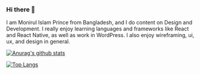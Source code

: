 ### Hi there 👋

I am Monirul Islam Prince from Bangladesh, and I do content on Design and Development. I really enjoy learning languages and frameworks like React and React Native, as well as work in WordPress. I also enjoy wireframing, ui, ux, and design in general.

[![Anurag's github stats](https://github-readme-stats.vercel.app/api?username=mniprince)](https://github.com/anuraghazra/github-readme-stats)


[![Top Langs](https://github-readme-stats.vercel.app/api/top-langs/?username=mniprince&hide=javascript,html)](https://github.com/anuraghazra/github-readme-stats)



